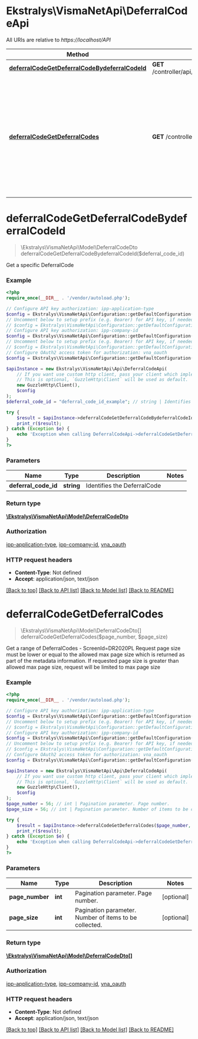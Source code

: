 # Ekstralys\VismaNetApi\DeferralCodeApi

All URIs are relative to *https://localhost/API*

Method | HTTP request | Description
------------- | ------------- | -------------
[**deferralCodeGetDeferralCodeBydeferralCodeId**](DeferralCodeApi.md#deferralCodeGetDeferralCodeBydeferralCodeId) | **GET** /controller/api/v1/deferralCode/{deferralCodeId} | Get a specific DeferralCode
[**deferralCodeGetDeferralCodes**](DeferralCodeApi.md#deferralCodeGetDeferralCodes) | **GET** /controller/api/v1/deferralCode | Get a range of DeferralCodes - ScreenId&#x3D;DR2020PL  Request page size must be lower or equal to the allowed max page size which is returned as part of the metadata information.  If requested page size is greater than allowed max page size, request will be limited to max page size


# **deferralCodeGetDeferralCodeBydeferralCodeId**
> \Ekstralys\VismaNetApi\Model\DeferralCodeDto deferralCodeGetDeferralCodeBydeferralCodeId($deferral_code_id)

Get a specific DeferralCode

### Example
```php
<?php
require_once(__DIR__ . '/vendor/autoload.php');

// Configure API key authorization: ipp-application-type
$config = Ekstralys\VismaNetApi\Configuration::getDefaultConfiguration()->setApiKey('ipp-application-type', 'YOUR_API_KEY');
// Uncomment below to setup prefix (e.g. Bearer) for API key, if needed
// $config = Ekstralys\VismaNetApi\Configuration::getDefaultConfiguration()->setApiKeyPrefix('ipp-application-type', 'Bearer');
// Configure API key authorization: ipp-company-id
$config = Ekstralys\VismaNetApi\Configuration::getDefaultConfiguration()->setApiKey('ipp-company-id', 'YOUR_API_KEY');
// Uncomment below to setup prefix (e.g. Bearer) for API key, if needed
// $config = Ekstralys\VismaNetApi\Configuration::getDefaultConfiguration()->setApiKeyPrefix('ipp-company-id', 'Bearer');
// Configure OAuth2 access token for authorization: vna_oauth
$config = Ekstralys\VismaNetApi\Configuration::getDefaultConfiguration()->setAccessToken('YOUR_ACCESS_TOKEN');

$apiInstance = new Ekstralys\VismaNetApi\Api\DeferralCodeApi(
    // If you want use custom http client, pass your client which implements `GuzzleHttp\ClientInterface`.
    // This is optional, `GuzzleHttp\Client` will be used as default.
    new GuzzleHttp\Client(),
    $config
);
$deferral_code_id = "deferral_code_id_example"; // string | Identifies the DeferralCode

try {
    $result = $apiInstance->deferralCodeGetDeferralCodeBydeferralCodeId($deferral_code_id);
    print_r($result);
} catch (Exception $e) {
    echo 'Exception when calling DeferralCodeApi->deferralCodeGetDeferralCodeBydeferralCodeId: ', $e->getMessage(), PHP_EOL;
}
?>
```

### Parameters

Name | Type | Description  | Notes
------------- | ------------- | ------------- | -------------
 **deferral_code_id** | **string**| Identifies the DeferralCode |

### Return type

[**\Ekstralys\VismaNetApi\Model\DeferralCodeDto**](../Model/DeferralCodeDto.md)

### Authorization

[ipp-application-type](../../README.md#ipp-application-type), [ipp-company-id](../../README.md#ipp-company-id), [vna_oauth](../../README.md#vna_oauth)

### HTTP request headers

 - **Content-Type**: Not defined
 - **Accept**: application/json, text/json

[[Back to top]](#) [[Back to API list]](../../README.md#documentation-for-api-endpoints) [[Back to Model list]](../../README.md#documentation-for-models) [[Back to README]](../../README.md)

# **deferralCodeGetDeferralCodes**
> \Ekstralys\VismaNetApi\Model\DeferralCodeDto[] deferralCodeGetDeferralCodes($page_number, $page_size)

Get a range of DeferralCodes - ScreenId=DR2020PL  Request page size must be lower or equal to the allowed max page size which is returned as part of the metadata information.  If requested page size is greater than allowed max page size, request will be limited to max page size

### Example
```php
<?php
require_once(__DIR__ . '/vendor/autoload.php');

// Configure API key authorization: ipp-application-type
$config = Ekstralys\VismaNetApi\Configuration::getDefaultConfiguration()->setApiKey('ipp-application-type', 'YOUR_API_KEY');
// Uncomment below to setup prefix (e.g. Bearer) for API key, if needed
// $config = Ekstralys\VismaNetApi\Configuration::getDefaultConfiguration()->setApiKeyPrefix('ipp-application-type', 'Bearer');
// Configure API key authorization: ipp-company-id
$config = Ekstralys\VismaNetApi\Configuration::getDefaultConfiguration()->setApiKey('ipp-company-id', 'YOUR_API_KEY');
// Uncomment below to setup prefix (e.g. Bearer) for API key, if needed
// $config = Ekstralys\VismaNetApi\Configuration::getDefaultConfiguration()->setApiKeyPrefix('ipp-company-id', 'Bearer');
// Configure OAuth2 access token for authorization: vna_oauth
$config = Ekstralys\VismaNetApi\Configuration::getDefaultConfiguration()->setAccessToken('YOUR_ACCESS_TOKEN');

$apiInstance = new Ekstralys\VismaNetApi\Api\DeferralCodeApi(
    // If you want use custom http client, pass your client which implements `GuzzleHttp\ClientInterface`.
    // This is optional, `GuzzleHttp\Client` will be used as default.
    new GuzzleHttp\Client(),
    $config
);
$page_number = 56; // int | Pagination parameter. Page number.
$page_size = 56; // int | Pagination parameter. Number of items to be collected.

try {
    $result = $apiInstance->deferralCodeGetDeferralCodes($page_number, $page_size);
    print_r($result);
} catch (Exception $e) {
    echo 'Exception when calling DeferralCodeApi->deferralCodeGetDeferralCodes: ', $e->getMessage(), PHP_EOL;
}
?>
```

### Parameters

Name | Type | Description  | Notes
------------- | ------------- | ------------- | -------------
 **page_number** | **int**| Pagination parameter. Page number. | [optional]
 **page_size** | **int**| Pagination parameter. Number of items to be collected. | [optional]

### Return type

[**\Ekstralys\VismaNetApi\Model\DeferralCodeDto[]**](../Model/DeferralCodeDto.md)

### Authorization

[ipp-application-type](../../README.md#ipp-application-type), [ipp-company-id](../../README.md#ipp-company-id), [vna_oauth](../../README.md#vna_oauth)

### HTTP request headers

 - **Content-Type**: Not defined
 - **Accept**: application/json, text/json

[[Back to top]](#) [[Back to API list]](../../README.md#documentation-for-api-endpoints) [[Back to Model list]](../../README.md#documentation-for-models) [[Back to README]](../../README.md)

